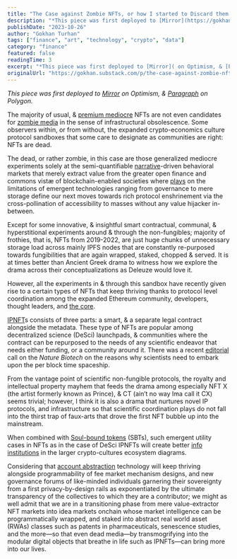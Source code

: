 ```yaml
---
title: "The Case against Zombie NFTs, or how I started to Discard them for Perpetual Convivialities—The Rise & Proliferation of IPNFTs & SBTs: Part I "
description: "*This piece was first deployed to [Mirror](https://gokhan.mirror.xyz/jeb6DGWF6wU7402LUjiQ4P8RYl7wjRMr2HrkkDp6OZ8) on Optimism, & [Paragraph](https://paragraph.xyz/@gokhan/the-case-against-zombie-nfts,..."
publishDate: "2023-10-26"
author: "Gokhan Turhan"
tags: ["finance", "art", "technology", "crypto", "data"]
category: "finance"
featured: false
readingTime: 3
excerpt: "*This piece was first deployed to [Mirror]( on Optimism, & [Paragraph]("
originalUrl: "https://gokhan.substack.com/p/the-case-against-zombie-nfts-or-how"
---
```


*This piece was first deployed to [Mirror](https://gokhan.mirror.xyz/jeb6DGWF6wU7402LUjiQ4P8RYl7wjRMr2HrkkDp6OZ8) on Optimism, & [Paragraph](https://paragraph.xyz/@gokhan/the-case-against-zombie-nfts,-or-how-i-started-to-discard-them-for-perpetual-convivialities%E2%80%94the-rise-and-proliferation-of-ipnfts-and-sbts-part-i) on Polygon.*

The majority of usual, & [premium mediocre](https://www.ribbonfarm.com/2017/08/17/the-premium-mediocre-life-of-maya-millennial/) NFTs are not even candidates for [zombie media](https://jussiparikka.net/2012/09/05/zombie-media-in-leonardo/) in the sense of infrastructural obsolescence. Some observers within, or from without, the expanded crypto-economics culture protocol sandboxes that some care to designate as communities are right: NFTs are dead.

The dead, or rather zombie, in this case are those generalized mediocre experiments solely at the semi-quantifiable [narrative](https://dune.com/cryptokoryo/narratives)-driven behavioral markets that merely extract value from the greater open finance and commons vistæ of blockchain-enabled societies where [plays](https://bogost.com/books/play-anything/) on the limitations of emergent technologies ranging from governance to mere storage define our next moves towards rich protocol enshrinement via the cross-pollination of accessibility to masses without any value hijacker in-between.

Except for some innovative, & insightful smart contractual, communal, & hyperstitional experiments around & through the non-fungibles; majority of frothies, that is, NFTs from 2019-2022, are just huge chunks of unnecessary storage load across mainly IPFS nodes that are constantly re-purposed towards fungibilities that are again wrapped, staked, chopped & served. It is at times better than Ancient Greek drama to witness how we explore the drama across their conceptualizations as Deleuze would love it.

However, all the experiments in & through this sandbox have recently given rise to a certain types of NFTs that keep thriving thanks to protocol level coordination among the expanded Ethereum community, developers, thought leaders, and [the core](https://github.com/ethereum/pm).

[IPNFT](https://docs.molecule.to/bio.xyz/biodao-bible/intellectual-property-ip)s consists of three parts: a smart, & a separate legal contract alongside the metadata. These type of NFTs are popular among decentralized science (DeSci) launchpads, & communities where the contract can be repurposed to the needs of any scientific endeavor that needs either funding, or a community around it. There was a recent [editorial](https://www.nature.com/articles/s41587-023-02005-1) call on the *Nature Biotech* on the reasons why scientists need to embark upon the per block time spaceship.

From the vantage point of scientific non-fungible protocols, the royalty and intellectual property mayhem that feeds the drama among especially NFT X (the artist formerly known as Prince), & CT (ain’t no way Ima call it CX) seems trivial; however, I think it is also a drama that nurtures novel IP protocols, and infrastructure so that scientific coordination plays do not fall into the thirst trap of faux-arts that drove the first NFT bubble up into the mainstream.

When combined with [Soul-bound tokens](https://papers.ssrn.com/sol3/papers.cfm?abstract_id=4105763) (SBTs), such emergent utility cases in NFTs as in the case of DeSci IPNFTs will create better [info institutions](https://onlinelibrary.wiley.com/doi/abs/10.1111/jopp.12008) in the larger crypto-cultures ecosystem diagrams.

Considering that [account abstraction](https://ethereum.org/en/roadmap/account-abstraction/) technology will keep thriving alongside programmability of fee market mechanism designs, and new governance forums of like-minded individuals garnering their sovereignty from a first privacy-by-design rails as exponentiated by the ultimate transparency of the collectives to which they are a contributor; we might as well admit that we are in a transitioning phase from mere value-extractor NFT markets into idea markets onchain whose market intelligence can be programmatically wrapped, and staked into abstract real world asset (RWAs) classes such as patents in pharmaceuticals, senescence studies, and the more—so that even dead media—by transmogrifying into the modular digital objects that breathe in life such as IPNFTs—can bring more into our lives.
